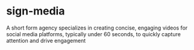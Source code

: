 # sign-media
A short form agency specializes in creating concise, engaging videos for social media platforms, typically under 60 seconds, to quickly capture attention and drive engagement
